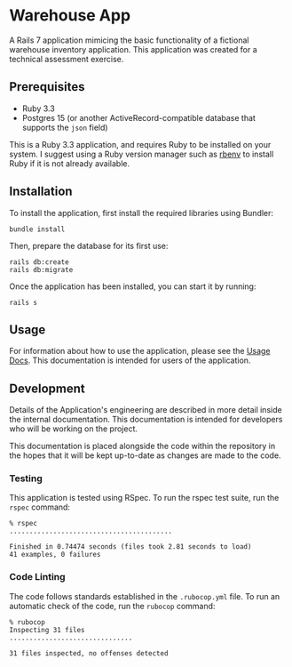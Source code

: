 # Warehouse App

A Rails 7 application mimicing the basic functionality of a fictional warehouse inventory application. This application was created for a technical assessment exercise.

## Prerequisites

* Ruby 3.3
* Postgres 15 (or another ActiveRecord-compatible database that supports the `json` field)

This is a Ruby 3.3 application, and requires Ruby to be installed on your system. I suggest using a Ruby version manager such as [rbenv](https://github.com/rbenv/rbenv) to install Ruby if it is not already available.

## Installation

To install the application, first install the required libraries using Bundler:
```
bundle install
```

Then, prepare the database for its first use:
```
rails db:create
rails db:migrate
```

Once the application has been installed, you can start it by running:
```
rails s
```

## Usage

For information about how to use the application, please see the [Usage Docs](./docs/usage/usage_instructions.md). This documentation is intended for users of the application.

## Development

Details of the Application's engineering are described in more detail inside the internal documentation. This documentation is intended for developers who will be working on the project.

This documentation is placed alongside the code within the repository in the hopes that it will be kept up-to-date as changes are made to the code.

### Testing
This application is tested using RSpec. To run the rspec test suite, run the `rspec` command:

```
% rspec
.........................................

Finished in 0.74474 seconds (files took 2.81 seconds to load)
41 examples, 0 failures
```

### Code Linting
The code follows standards established in the `.rubocop.yml` file. To run an automatic check of the code, run the `rubocop` command:

```
% rubocop
Inspecting 31 files
...............................

31 files inspected, no offenses detected
```
